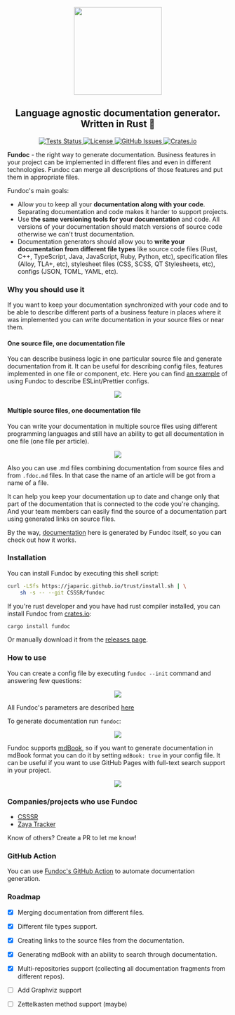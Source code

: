 <p align="center">
  <a href="https://github.com/CSSSR/fundoc">
    <img src="./images/logo.png" height="200px"/>
  </a>
</p>

<h2 align="center">
    Language agnostic documentation generator. Written in Rust 🦀
</h2>

<p align="center">
  <a href="https://travis-ci.org/CSSSR/fundoc">
    <img alt="Tests Status" src="https://github.com/CSSSR/fundoc/workflows/tests/badge.svg">
  </a>
  <a href="https://github.com/CSSSR/fundoc/blob/master/LICENSE">
    <img alt="License" src="https://img.shields.io/badge/license-MIT-blue.svg">
  </a>
  <a href="https://github.com/CSSSR/fundoc/issues">
    <img alt="GitHub Issues" src="https://img.shields.io/github/issues/CSSSR/fundoc.svg">
  </a>
  <a href="https://crates.io/crates/fundoc">
    <img alt="Crates.io" src="https://img.shields.io/crates/v/fundoc.svg">
  </a>
</p>

**Fundoc** - the right way to generate documentation. Business features in your project can be implemented in different files and even in different technologies. Fundoc can merge all descriptions of those features and put them in appropriate files.

Fundoc's main goals:

- Allow you to keep all your **documentation along with your code**. Separating documentation and code makes it harder to support projects.
- Use **the same versioning tools for your documentation** and code. All versions of your documentation should match versions of source code otherwise we can't trust documentation.
- Documentation generators should allow you to **write your documentation from different file types** like source code files (Rust, C++, TypeScript, Java, JavaScript, Ruby, Python, etc), specification files (Alloy, TLA+, etc), stylesheet files (CSS, SCSS, QT Stylesheets, etc), configs (JSON, TOML, YAML, etc).

### Why you should use it

If you want to keep your documentation synchronized with your code and to be able to describe different parts of a business feature in places where it was implemented you can write documentation in your source files or near them.

#### One source file, one documentation file

You can describe business logic in one particular source file and generate documentation from it. It can be useful for describing config files, features implemented in one file or component, etc. Here you can find [an example](https://github.com/CSSSR/linters) of using Fundoc to describe ESLint/Prettier configs.

<p align="center">
	<img src="./images/example-1.png" />
</p>

#### Multiple source files, one documentation file

You can write your documentation in multiple source files using different programming languages and still have an ability to get all documentation in one file (one file per article).

<p align="center">
	<img src="./images/example-2.png" />
</p>

Also you can use .md files combining documentation from source files and from `.fdoc.md` files. In that case the name of an article will be got from a name of a file.

It can help you keep your documentation up to date and change only that part of the documentation that is connected to the code you're changing. And your team members can easily find the source of a documentation part using generated links on source files.

By the way, [documentation](https://csssr.github.io/fundoc/) here is generated by Fundoc itself, so you can check out how it works.

### Installation

You can install Fundoc by executing this shell script:

```bash
curl -LSfs https://japaric.github.io/trust/install.sh | \
    sh -s -- --git CSSSR/fundoc
```

If you're rust developer and you have had rust compiler installed, you can install Fundoc from [crates.io](https://crates.io/):

```bash
cargo install fundoc
```

Or manually download it from the [releases page](https://github.com/CSSSR/fundoc/releases).

### How to use

You can create a config file by executing `fundoc --init` command and answering few questions:

<p align="center">
    <img src="./images/fundoc-init.png" />
</p>

All Fundoc's parameters are described [here](https://csssr.github.io/fundoc/configuration.html)

To generate documentation run `fundoc`:

<p align="center">
    <img src="./images/fundoc-work.png" />
</p>

Fundoc supports [mdBook](https://github.com/rust-lang/mdBook), so if you want to generate documentation in mdBook format you can do it by setting `mdBook: true` in your config file. It can be useful if you want to use GitHub Pages with full-text search support in your project.

<p align="center">
    <img src="./images/full-text-search.gif" />
</p>

### Companies/projects who use Fundoc

- [CSSSR](https://csssr.com/en)
- [Zaya Tracker](https://github.com/Zaya-Tracker)

Know of others? Create a PR to let me know!

### GitHub Action

You can use [Fundoc's GitHub Action](https://github.com/CSSSR/fundoc-action) to automate documentation generation.

### Roadmap

- [x] Merging documentation from different files.
- [x] Different file types support.
- [x] Creating links to the source files from the documentation.
- [x] Generating mdBook with an ability to search through documentation.
- [x] Multi-repositories support (collecting all documentation fragments from different repos).
- [ ] Add Graphviz support
- [ ] Zettelkasten method support (maybe)

